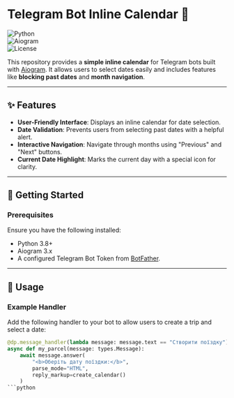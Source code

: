 # Telegram Bot Inline Calendar 📅  

![Python](https://img.shields.io/badge/Python-3.8%2B-blue)  
![Aiogram](https://img.shields.io/badge/Aiogram-3.x-blue)  
![License](https://img.shields.io/badge/License-MIT-green)  

This repository provides a **simple inline calendar** for Telegram bots built with [Aiogram](https://docs.aiogram.dev). It allows users to select dates easily and includes features like **blocking past dates** and **month navigation**.  

---

## ✨ Features  

- **User-Friendly Interface**: Displays an inline calendar for date selection.  
- **Date Validation**: Prevents users from selecting past dates with a helpful alert.  
- **Interactive Navigation**: Navigate through months using "Previous" and "Next" buttons.  
- **Current Date Highlight**: Marks the current day with a special icon for clarity.  

---

## 🚀 Getting Started  

### Prerequisites  

Ensure you have the following installed:  

- Python 3.8+  
- Aiogram 3.x  
- A configured Telegram Bot Token from [BotFather](https://t.me/BotFather).  

---

## 📖 Usage  

### Example Handler  

Add the following handler to your bot to allow users to create a trip and select a date:  

```python
@dp.message_handler(lambda message: message.text == "Створити поїздку")
async def my_parcel(message: types.Message):
    await message.answer(
        "<b>Оберіть дату поїздки:</b>", 
        parse_mode="HTML", 
        reply_markup=create_calendar()
    )
```python

